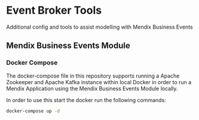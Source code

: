 # Event Broker Tools

Additional config and tools to assist modelling with Mendix Business Events

## Mendix Business Events Module

### Docker Compose

The docker-compose file in this repository supports running a Apache Zookeeper and Apache Kafka instance within local Docker in order to run a Mendix Application using the Mendix Business Events Module locally.

In order to use this start the docker run the following commands:

```bash
docker-compose up -d
```
